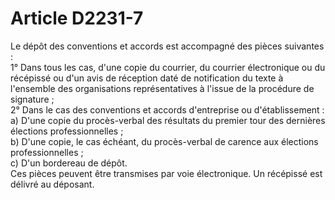 # Article D2231-7

  
Le dépôt des conventions et accords est accompagné des pièces suivantes :   
1° Dans tous les cas, d'une copie du courrier, du courrier électronique ou du récépissé ou d'un avis de réception daté de notification du texte à l'ensemble des organisations représentatives à l'issue de la procédure de signature ;   
2° Dans le cas des conventions et accords d'entreprise ou d'établissement :   
a) D'une copie du procès-verbal des résultats du premier tour des dernières élections professionnelles ;   
b) D'une copie, le cas échéant, du procès-verbal de carence aux élections professionnelles ;   
c) D'un bordereau de dépôt.   
Ces pièces peuvent être transmises par voie électronique. Un récépissé est délivré au déposant.